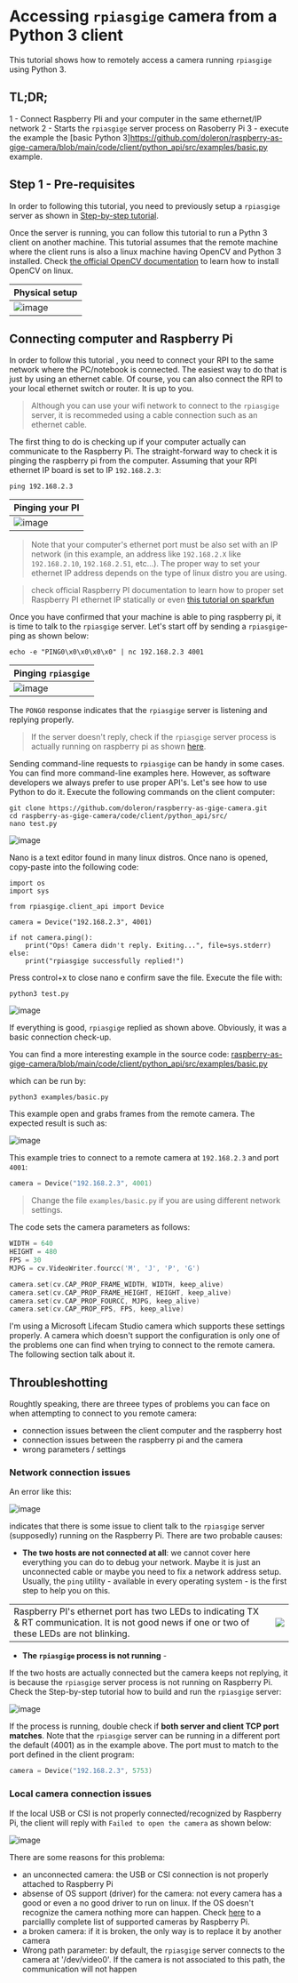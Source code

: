 # Accessing `rpiasgige` camera from a Python 3 client

This tutorial shows how to remotely access a camera running `rpiasgige` using Python 3.

## TL;DR;

1 - Connect Raspberry PIi and your computer in the same ethernet/IP network
2 - Starts the `rpiasgige` server process on Rasoberry Pi
3 - execute the example the [basic Python 3]https://github.com/doleron/raspberry-as-gige-camera/blob/main/code/client/python_api/src/examples/basic.py example.



## Step 1 - Pre-requisites

In order to following this tutorial, you need to previously setup a `rpiasgige` server as shown in [Step-by-step tutorial](https://github.com/doleron/raspberry-as-gige-camera/blob/main/docs/tutorial.MD).

Once the server is running, you can follow this tutorial to run a Pythn 3 client on another machine. This tutorial assumes that the remote machine where the client runs is also a linux machine having OpenCV and Python 3 installed. Check [the official OpenCV documentation](https://docs.opencv.org/4.5.1/d2/de6/tutorial_py_setup_in_ubuntu.html) to learn how to install OpenCV on linux.

| Physical setup |
| -------------- |
| ![image](https://user-images.githubusercontent.com/9665358/132092835-a558e28c-7f03-47cd-951c-5a8969b183aa.png) |

## Connecting computer and Raspberry Pi

In order to follow this tutorial , you need to connect your RPI to the same network where the PC/notebook is connected. The easiest way to do that is just by using an ethernet cable. Of course, you can also connect the RPI to your local ethernet switch or router. It is up to you.

> Although you can use your wifi network to connect to the `rpiasgige` server, it is recommeded using a cable connection such as an ethernet cable.

The first thing to do is checking up if your computer actually can communicate to the Raspberry Pi. The straight-forward way to check it is pinging the raspberry pi from the computer. Assuming that your RPI ethernet IP board is set to IP `192.168.2.3`:

```
ping 192.168.2.3
```

| Pinging your PI |
| --------------- |
| ![image](https://user-images.githubusercontent.com/9665358/132093049-8fcee985-01b2-49be-936d-74dacda62837.png) |

> Note that your computer's ethernet port must be also set with an IP network (in this example, an address like `192.168.2.X` like `192.168.2.10`, `192.168.2.51`, etc...). The proper way to set your ethernet IP address depends on the type of linux distro you are using.

> check official Raspberry PI documentation to learn how to proper set Raspberry PI ethernet IP statically or even [this tutorial on sparkfun](https://learn.sparkfun.com/tutorials/headless-raspberry-pi-setup/ethernet-with-static-ip-address)

Once you have confirmed that your machine is able to ping raspberry pi, it is time to talk to the `rpiasgige` server. Let's start off by sending a `rpiasgige`-ping as shown below:

```
echo -e "PING0\x0\x0\x0\x0" | nc 192.168.2.3 4001
```

| Pinging `rpiasgige` |
| --------------- |
| ![image](https://user-images.githubusercontent.com/9665358/132098616-00075310-f52a-4c53-9b70-a89936b4354a.png) |

The `PONG0` response indicates that the `rpiasgige` server is listening and replying properly.

> If the server doesn't reply, check if the `rpiasgige` server process is actually running on raspberry pi as shown [here](https://github.com/doleron/raspberry-as-gige-camera/blob/main/docs/tutorial.MD#step-5---run-rpiasgige-server).

Sending command-line requests to `rpiasgige` can be handy in some cases. You can find more command-line examples here. However, as software developers we always prefer to use proper API's. Let's see how to use Python to do it. Execute the following commands on the client computer:

```
git clone https://github.com/doleron/raspberry-as-gige-camera.git
cd raspberry-as-gige-camera/code/client/python_api/src/
nano test.py
```

![image](https://user-images.githubusercontent.com/9665358/132099438-f6160498-92de-41da-9e60-5a9b2dd41f0d.png)

Nano is a text editor found in many linux distros. Once nano is opened, copy-paste into the following code:

```python3
import os
import sys

from rpiasgige.client_api import Device

camera = Device("192.168.2.3", 4001)

if not camera.ping():
    print("Ops! Camera didn't reply. Exiting...", file=sys.stderr)
else:
    print("rpiasgige successfully replied!")
```
Press control+x to close nano e confirm save the file. Execute the file with:

```
python3 test.py
```

![image](https://user-images.githubusercontent.com/9665358/132099505-43fde103-7f5e-4dfb-9640-6e508715c6ca.png)

If everything is good, `rpiasgige` replied as shown above. Obviously, it was a basic connection check-up.

You can find a more interesting example in the source code: [raspberry-as-gige-camera/blob/main/code/client/python_api/src/examples/basic.py](https://github.com/doleron/raspberry-as-gige-camera/blob/main/code/client/python_api/src/examples/basic.py)

which can be run by:

```
python3 examples/basic.py
```
This example open and grabs frames from the remote camera. The expected result is such as:

![image](https://user-images.githubusercontent.com/9665358/132115077-495475af-6fe6-4740-bad0-6264f45666e7.png)

This example tries to connect to a remote camera at `192.168.2.3` and port `4001`:

```c++
camera = Device("192.168.2.3", 4001)
```

> Change the file `examples/basic.py` if you are using different network settings.

The code sets the camera parameters as follows:

```c++
WIDTH = 640
HEIGHT = 480
FPS = 30
MJPG = cv.VideoWriter.fourcc('M', 'J', 'P', 'G')

camera.set(cv.CAP_PROP_FRAME_WIDTH, WIDTH, keep_alive)
camera.set(cv.CAP_PROP_FRAME_HEIGHT, HEIGHT, keep_alive)
camera.set(cv.CAP_PROP_FOURCC, MJPG, keep_alive)
camera.set(cv.CAP_PROP_FPS, FPS, keep_alive)
```

I'm using a Microsoft Lifecam Studio camera which supports these settings properly. A camera which doesn't support the configuration is only one of the problems one can find when trying to connect to the remote camera. The following section talk about it.

## Throubleshotting

Roughtly speaking, there are threee types of problems you can face on when attempting to connect to you remote camera: 
- connection issues between the client computer and the raspberry host
- connection issues between the raspberry pi and the camera
- wrong parameters / settings

### Network connection issues

An error like this:

![image](https://user-images.githubusercontent.com/9665358/132116553-1438c336-cdff-4ee1-8acc-be2e5bcec6ac.png)

indicates that there is some issue to client talk to the `rpiasgige` server (supposedly) running on the Raspberry Pi. There are two probable causes:

- **The two hosts are not connected at all**: we cannot cover here everything you can do to debug your network. Maybe it is just an unconnected cable or maybe you need to fix a network address setup. Usually, the `ping` utility - available in every operating system - is the first step to help you on this.

<table>
    <tr>
        <td>Raspberry PI's ethernet port has two LEDs to indicating TX & RT communication. It is not good news if one or two of these LEDs are not blinking.</td>
        <td><img src="https://user-images.githubusercontent.com/9665358/132116790-4a9423c7-13e2-4923-a734-f3e0988ca927.png"></td>
    </tr>
</table>

- **The `rpiasgige` process is not running** -

If the two hosts are actually connected but the camera keeps not replying, it is because the `rpiasgige` server process is not running on Raspberry Pi. Check the Step-by-step tutorial how to build and run the `rpiasgige` server:

![image](https://user-images.githubusercontent.com/9665358/132117764-bc5817b4-d98e-4e83-98ef-3ba43b68886d.png)

If the process is running, double check if **both server and client TCP port matches**. Note that the `rpiasgige` server can be running in a different port the default (4001) as in the example above. The port must to match to the port defined in the client program:

```c++
camera = Device("192.168.2.3", 5753)
```
### Local camera connection issues

If the local USB or CSI is not properly connected/recognized by Raspberry Pi, the client will reply with `Failed to open the camera` as shown below:

![image](https://user-images.githubusercontent.com/9665358/132117913-58c6e490-fff3-4660-a668-26cbdc7a18d9.png)

There are some reasons for this problema:

- an unconnected camera: the USB or CSI connection is not properly attached to Raspberry Pi
- absense of OS support (driver) for the camera: not every camera has a good or even a no good driver to run on linux. If the OS doesn't recognize the camera nothing more can happen. Check [here](https://elinux.org/RPi_USB_Webcams) to a parciallly complete list of supported cameras by Raspberry Pi.
- a broken camera: if it is broken, the only way is to replace it by another camera
- Wrong path parameter: by default, the `rpiasgige` server connects to the camera at '/dev/video0'. If the camera is not associated to this path, the communication will not happen
